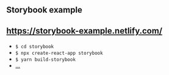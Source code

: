 ## Storybook example
https://storybook-example.netlify.com/
-----

#### 
- `$ cd storybook`
- `$ npx create-react-app storybook`
- `$ yarn build-storybook`
- [...](https://www.learnstorybook.com/intro-to-storybook/react/en/get-started/) 
